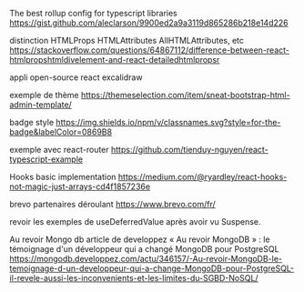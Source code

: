 The best rollup config for typescript libraries
https://gist.github.com/aleclarson/9900ed2a9a3119d865286b218e14d226

distinction HTMLProps HTMLAttributes AllHTMLAttributes, etc
https://stackoverflow.com/questions/64867112/difference-between-react-htmlpropshtmldivelement-and-react-detailedhtmlpropsr


appli open-source react
excalidraw

exemple de thème
https://themeselection.com/item/sneat-bootstrap-html-admin-template/


badge style
https://img.shields.io/npm/v/classnames.svg?style=for-the-badge&labelColor=0869B8

exemple avec react-router
https://github.com/tienduy-nguyen/react-typescript-example



Hooks basic implementation
https://medium.com/@ryardley/react-hooks-not-magic-just-arrays-cd4f1857236e


brevo partenaires déroulant
https://www.brevo.com/fr/



revoir les exemples de useDeferredValue après avoir vu Suspense.



Au revoir Mongo db article de developpez
« Au revoir MongoDB » : le témoignage d'un développeur qui a changé MongoDB pour PostgreSQL
https://mongodb.developpez.com/actu/346157/-Au-revoir-MongoDB-le-temoignage-d-un-developpeur-qui-a-change-MongoDB-pour-PostgreSQL-il-revele-aussi-les-inconvenients-et-les-limites-du-SGBD-NoSQL/


